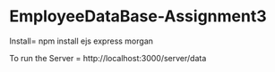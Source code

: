 # EmployeeDataBase-Assignment3
Install= npm install ejs express morgan


 To run the Server = http://localhost:3000/server/data

